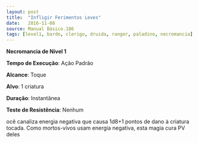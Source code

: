 ```yaml
---
layout: post
title:  "Infligir Ferimentos Leves"
date:   2016-11-08
source: Manual Básico.186
tags: [level1, bardo, clerigo, druida, ranger, paladino, necromancia]
---
```


**Necromancia de Nível 1**

**Tempo de Execução**: Ação Padrão

**Alcance**: Toque

**Alvo**: 1 criatura

**Duração**: Instantânea

**Teste de Resistência**: Nenhum

ocê canaliza energia negativa que causa 1d8+1 pontos de dano à criatura tocada. Como mortos-vivos usam energia
negativa, esta magia cura PV deles